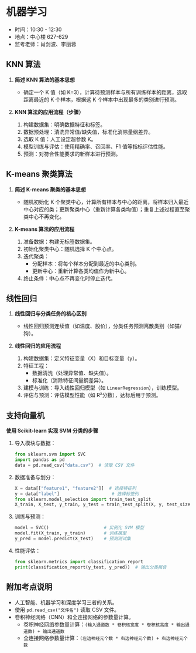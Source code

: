 # 机器学习

- 时间：10:30 - 12:30
- 地点：中心楼 627-629
- 监考老师：肖剑波、李丽蓉

## KNN 算法

1. **简述 KNN 算法的基本思想**
    - 确定一个 K 值（如 K=3），计算待预测样本与所有训练样本的距离，选取距离最近的 K 个样本，根据这 K 个样本中出现最多的类别进行预测。

2. **KNN 算法的应用流程（步骤）**
    1. 构建数据集：明确数据特征和标签。
    2. 数据预处理：清洗异常值/缺失值，标准化消除量纲差异。
    3. 选取 K 值：人工设定超参数 K。
    4. 模型训练与评估：使用精确率、召回率、F1 值等指标评估性能。
    5. 预测：对符合性能要求的新样本进行预测。

## K-means 聚类算法

1. **简述 K-means 聚类的基本思想**
    - 随机初始化 K 个聚类中心，计算所有样本与中心的距离，将样本归入最近中心对应的类；更新聚类中心（重新计算各类均值）；重复上述过程直至聚类中心不再变化。

2. **K-means 算法的应用流程**
    1. 准备数据：构建无标签数据集。
    2. 初始化聚类中心：随机选择 K 个中心点。
    3. 迭代聚类：
        - 分配样本：将每个样本分配到最近的中心类别。
        - 更新中心：重新计算各类均值作为新中心。
    4. 终止条件：中心点不再变化时停止迭代。

## 线性回归

1. **线性回归与分类任务的核心区别**
    - 线性回归预测连续值（如温度、股价），分类任务预测离散类别（如猫/狗）。

2. **线性回归的应用流程**
    1. 构建数据集：定义特征变量（X）和目标变量（y）。
    2. 特征工程：
        - 数据清洗（处理异常值、缺失值）。
        - 标准化（消除特征间量纲差异）。
    3. 建模与训练：导入线性回归模型（如 `LinearRegression`），训练模型。
    4. 评估与预测：评估模型性能（如 R²分数），达标后用于预测。

## 支持向量机

**使用 Scikit-learn 实现 SVM 分类的步骤**

1. 导入模块与数据：

    ```python
    from sklearn.svm import SVC
    import pandas as pd
    data = pd.read_csv("data.csv")  # 读取 CSV 文件
    ```

2. 数据准备与划分：

    ```python
    X = data[["feature1", "feature2"]]  # 选择特征列
    y = data["label"]                    # 选择标签列
    from sklearn.model_selection import train_test_split
    X_train, X_test, y_train, y_test = train_test_split(X, y, test_size=0.3)
    ```

3. 训练与预测：

    ```python
    model = SVC()                     # 实例化 SVM 模型
    model.fit(X_train, y_train)       # 训练模型
    y_pred = model.predict(X_test)    # 预测测试集
    ```

4. 性能评估：

    ```python
    from sklearn.metrics import classification_report
    print(classification_report(y_test, y_pred))  # 输出分类报告
    ```

## 附加考点说明

- 人工智能、机器学习和深度学习三者的关系。
- 使用 `pd.read_csv("文件名")` 读取 CSV 文件。
- 卷积神经网络（CNN）和全连接网络的参数量计算。
  - 卷积神经网络参数量计算：`(输入通道数 * 卷积核宽度 * 卷积核高度 * 输出通道数) + 输出通道数`
  - 全连接网络参数量计算：`(左边神经元个数 * 右边神经元个数) + 右边神经元个数`
